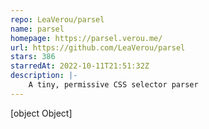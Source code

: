 ```yaml
---
repo: LeaVerou/parsel
name: parsel
homepage: https://parsel.verou.me/
url: https://github.com/LeaVerou/parsel
stars: 386
starredAt: 2022-10-11T21:51:32Z
description: |-
    A tiny, permissive CSS selector parser
---
```


[object Object]
